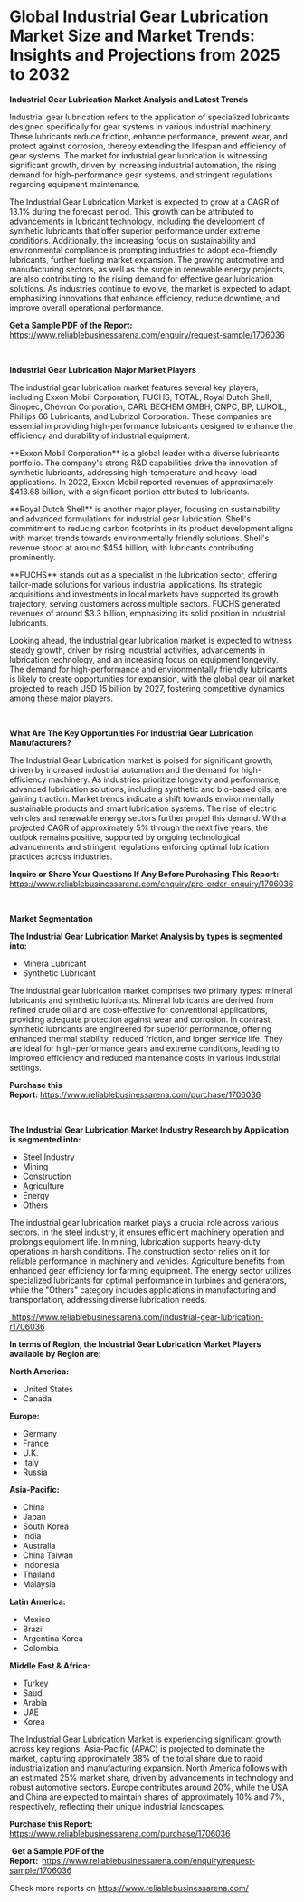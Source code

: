 <p><h1>Global Industrial Gear Lubrication Market Size and Market Trends: Insights and Projections from 2025 to 2032</h1></p><p><strong>Industrial Gear Lubrication Market Analysis and Latest Trends</strong></p>
<p><p>Industrial gear lubrication refers to the application of specialized lubricants designed specifically for gear systems in various industrial machinery. These lubricants reduce friction, enhance performance, prevent wear, and protect against corrosion, thereby extending the lifespan and efficiency of gear systems. The market for industrial gear lubrication is witnessing significant growth, driven by increasing industrial automation, the rising demand for high-performance gear systems, and stringent regulations regarding equipment maintenance.</p><p>The Industrial Gear Lubrication Market is expected to grow at a CAGR of 13.1% during the forecast period. This growth can be attributed to advancements in lubricant technology, including the development of synthetic lubricants that offer superior performance under extreme conditions. Additionally, the increasing focus on sustainability and environmental compliance is prompting industries to adopt eco-friendly lubricants, further fueling market expansion. The growing automotive and manufacturing sectors, as well as the surge in renewable energy projects, are also contributing to the rising demand for effective gear lubrication solutions. As industries continue to evolve, the market is expected to adapt, emphasizing innovations that enhance efficiency, reduce downtime, and improve overall operational performance.</p></p>
<p><strong>Get a Sample PDF of the Report:&nbsp;</strong> <a href="https://www.reliablebusinessarena.com/enquiry/request-sample/1706036?utm_campaign=2003&utm_medium=2&utm_source=Github&utm_content=ia&utm_term=10012025&utm_id=industrial-gear-lubrication">https://www.reliablebusinessarena.com/enquiry/request-sample/1706036</a></p>
<p>&nbsp;</p>
<p><strong>Industrial Gear Lubrication Major Market Players</strong></p>
<p><p>The industrial gear lubrication market features several key players, including Exxon Mobil Corporation, FUCHS, TOTAL, Royal Dutch Shell, Sinopec, Chevron Corporation, CARL BECHEM GMBH, CNPC, BP, LUKOIL, Phillips 66 Lubricants, and Lubrizol Corporation. These companies are essential in providing high-performance lubricants designed to enhance the efficiency and durability of industrial equipment.</p><p>**Exxon Mobil Corporation** is a global leader with a diverse lubricants portfolio. The company's strong R&D capabilities drive the innovation of synthetic lubricants, addressing high-temperature and heavy-load applications. In 2022, Exxon Mobil reported revenues of approximately $413.68 billion, with a significant portion attributed to lubricants.</p><p>**Royal Dutch Shell** is another major player, focusing on sustainability and advanced formulations for industrial gear lubrication. Shell's commitment to reducing carbon footprints in its product development aligns with market trends towards environmentally friendly solutions. Shell's revenue stood at around $454 billion, with lubricants contributing prominently.</p><p>**FUCHS** stands out as a specialist in the lubrication sector, offering tailor-made solutions for various industrial applications. Its strategic acquisitions and investments in local markets have supported its growth trajectory, serving customers across multiple sectors. FUCHS generated revenues of around $3.3 billion, emphasizing its solid position in industrial lubricants.</p><p>Looking ahead, the industrial gear lubrication market is expected to witness steady growth, driven by rising industrial activities, advancements in lubrication technology, and an increasing focus on equipment longevity. The demand for high-performance and environmentally friendly lubricants is likely to create opportunities for expansion, with the global gear oil market projected to reach USD 15 billion by 2027, fostering competitive dynamics among these major players.</p></p>
<p>&nbsp;</p>
<p><strong>What Are The Key Opportunities For Industrial Gear Lubrication Manufacturers?</strong></p>
<p><p>The Industrial Gear Lubrication market is poised for significant growth, driven by increased industrial automation and the demand for high-efficiency machinery. As industries prioritize longevity and performance, advanced lubrication solutions, including synthetic and bio-based oils, are gaining traction. Market trends indicate a shift towards environmentally sustainable products and smart lubrication systems. The rise of electric vehicles and renewable energy sectors further propel this demand. With a projected CAGR of approximately 5% through the next five years, the outlook remains positive, supported by ongoing technological advancements and stringent regulations enforcing optimal lubrication practices across industries.</p></p>
<p><strong>Inquire or Share Your Questions If Any Before Purchasing This Report:</strong> <a href="https://www.reliablebusinessarena.com/enquiry/pre-order-enquiry/1706036?utm_campaign=2003&utm_medium=2&utm_source=Github&utm_content=ia&utm_term=10012025&utm_id=industrial-gear-lubrication">https://www.reliablebusinessarena.com/enquiry/pre-order-enquiry/1706036</a></p>
<p>&nbsp;</p>
<p><strong>Market Segmentation</strong></p>
<p><strong>The Industrial Gear Lubrication Market Analysis by types is segmented into:</strong></p>
<p><ul><li>Minera Lubricant</li><li>Synthetic Lubricant</li></ul></p>
<p><p>The industrial gear lubrication market comprises two primary types: mineral lubricants and synthetic lubricants. Mineral lubricants are derived from refined crude oil and are cost-effective for conventional applications, providing adequate protection against wear and corrosion. In contrast, synthetic lubricants are engineered for superior performance, offering enhanced thermal stability, reduced friction, and longer service life. They are ideal for high-performance gears and extreme conditions, leading to improved efficiency and reduced maintenance costs in various industrial settings.</p></p>
<p><strong>Purchase this Report:&nbsp;</strong><a href="https://www.reliablebusinessarena.com/purchase/1706036?utm_campaign=2003&utm_medium=2&utm_source=Github&utm_content=ia&utm_term=10012025&utm_id=industrial-gear-lubrication">https://www.reliablebusinessarena.com/purchase/1706036</a></p>
<p>&nbsp;</p>
<p><strong>The Industrial Gear Lubrication Market Industry Research by Application is segmented into:</strong></p>
<p><ul><li>Steel Industry</li><li>Mining</li><li>Construction</li><li>Agriculture</li><li>Energy</li><li>Others</li></ul></p>
<p><p>The industrial gear lubrication market plays a crucial role across various sectors. In the steel industry, it ensures efficient machinery operation and prolongs equipment life. In mining, lubrication supports heavy-duty operations in harsh conditions. The construction sector relies on it for reliable performance in machinery and vehicles. Agriculture benefits from enhanced gear efficiency for farming equipment. The energy sector utilizes specialized lubricants for optimal performance in turbines and generators, while the "Others" category includes applications in manufacturing and transportation, addressing diverse lubrication needs.</p></p>
<p><a href="https://www.reliablebusinessarena.com/industrial-gear-lubrication-r1706036?utm_campaign=2003&utm_medium=2&utm_source=Github&utm_content=ia&utm_term=10012025&utm_id=industrial-gear-lubrication">&nbsp;https://www.reliablebusinessarena.com/industrial-gear-lubrication-r1706036</a></p>
<p><strong>In terms of Region, the Industrial Gear Lubrication Market Players available by Region are:</strong></p>
<p>
    <p> <strong> North America: </strong>
        <ul>
            <li>United States</li>
            <li>Canada</li>
        </ul>
        </p> 
    <p> <strong> Europe: </strong>
        <ul>
            <li>Germany</li>
            <li>France</li>
            <li>U.K.</li>
            <li>Italy</li>
            <li>Russia</li>
        </ul>
        </p> 
    <p> <strong> Asia-Pacific: </strong>
        <ul>
            <li>China</li>
            <li>Japan</li>
            <li>South Korea</li>
            <li>India</li>
            <li>Australia</li>
            <li>China Taiwan</li>
            <li>Indonesia</li>
            <li>Thailand</li>
            <li>Malaysia</li>
        </ul>
        </p> 
    <p> <strong> Latin America: </strong>
        <ul>
            <li>Mexico</li>
            <li>Brazil</li>
            <li>Argentina Korea</li>
            <li>Colombia</li>
        </ul>
        </p> 
    <p> <strong> Middle East & Africa: </strong>
        <ul>
            <li>Turkey</li>
            <li>Saudi</li>
            <li>Arabia</li>
            <li>UAE</li>
            <li>Korea</li>
        </ul>
    </p>
    </p>
<p><p>The Industrial Gear Lubrication Market is experiencing significant growth across key regions. Asia-Pacific (APAC) is projected to dominate the market, capturing approximately 38% of the total share due to rapid industrialization and manufacturing expansion. North America follows with an estimated 25% market share, driven by advancements in technology and robust automotive sectors. Europe contributes around 20%, while the USA and China are expected to maintain shares of approximately 10% and 7%, respectively, reflecting their unique industrial landscapes.</p></p>
<p><strong>Purchase this Report: </strong><a href="https://www.reliablebusinessarena.com/purchase/1706036?utm_campaign=2003&utm_medium=2&utm_source=Github&utm_content=ia&utm_term=10012025&utm_id=industrial-gear-lubrication">https://www.reliablebusinessarena.com/purchase/1706036</a></p>
<p>&nbsp;<strong>Get a Sample PDF of the Report:&nbsp;&nbsp;</strong><a href="https://www.reliablebusinessarena.com/enquiry/request-sample/1706036?utm_campaign=2003&utm_medium=2&utm_source=Github&utm_content=ia&utm_term=10012025&utm_id=industrial-gear-lubrication">https://www.reliablebusinessarena.com/enquiry/request-sample/1706036</a></p>
<p><strong></strong></p>
<p>Check more reports on <a href="https://www.reliablebusinessarena.com/?utm_campaign=2003&utm_medium=2&utm_source=Github&utm_content=ia&utm_term=10012025&utm_id=industrial-gear-lubrication">https://www.reliablebusinessarena.com/</a></p>